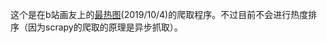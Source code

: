这个是在b站画友上的[最热图](https://h.bilibili.com/eden/draw_area#/all/hot)(2019/10/4)的爬取程序。不过目前不会进行热度排序（因为scrapy的爬取的原理是异步抓取）。

